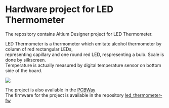 # Hardware project for LED Thermometer
The repository contains Altium Designer project for LED Thermometer.  

LED Thermometer is a thermometer which emitate alcohol thermometer by column of red rectangular LEDs,  
representing capillary and one round red LED, respresenting a bulb. Scale is done by silkscreen.  
Temperature is actually measured by digital temperature sensor on bottom side of the board.

![](https://github.com/JavaLandau/led_thermometer-hw/blob/main/image.png?raw=true)

The project is also available in the [PCBWay](https://www.pcbway.com/project/shareproject/LEDThermometer.html)  
The firmware for the project is available in the repository [led_thermometer-fw](https://github.com/JavaLandau/led_thermometer-fw)